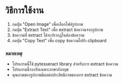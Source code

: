 # วิธีการใช้งาน

1. กดปุ่ม "Open Image" เพื่อเลือกไฟล์รูปภาพ
2. กดปุ่ม "Extract Text" เพื่อ extract ข้อความจากรูปภาพ
3. ข้อความที่ extract ได้จะปรากฏในช่องข้อความ
4. กดปุ่ม "Copy Text" เพื่อ copy ข้อความไปยัง clipboard

### _หมายเหตุ_

- โปรแกรมนี้ใช้ pytesseract library สำหรับการ extract ข้อความ
- โปรแกรมนี้รองรับเฉพาะภาษาอังกฤษ
- คุณภาพของรูปภาพมีผลต่อประสิทธิภาพของการ extract ข้อความ
